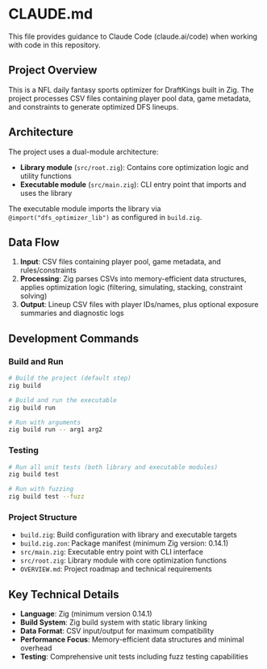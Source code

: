 # CLAUDE.md

This file provides guidance to Claude Code (claude.ai/code) when working with code in this repository.

## Project Overview

This is a NFL daily fantasy sports optimizer for DraftKings built in Zig. The project processes CSV files containing player pool data, game metadata, and constraints to generate optimized DFS lineups.

## Architecture

The project uses a dual-module architecture:
- **Library module** (`src/root.zig`): Contains core optimization logic and utility functions
- **Executable module** (`src/main.zig`): CLI entry point that imports and uses the library

The executable module imports the library via `@import("dfs_optimizer_lib")` as configured in `build.zig`.

## Data Flow

1. **Input**: CSV files containing player pool, game metadata, and rules/constraints
2. **Processing**: Zig parses CSVs into memory-efficient data structures, applies optimization logic (filtering, simulating, stacking, constraint solving)
3. **Output**: Lineup CSV files with player IDs/names, plus optional exposure summaries and diagnostic logs

## Development Commands

### Build and Run
```bash
# Build the project (default step)
zig build

# Build and run the executable
zig build run

# Run with arguments
zig build run -- arg1 arg2
```

### Testing
```bash
# Run all unit tests (both library and executable modules)
zig build test

# Run with fuzzing
zig build test --fuzz
```

### Project Structure
- `build.zig`: Build configuration with library and executable targets
- `build.zig.zon`: Package manifest (minimum Zig version: 0.14.1)
- `src/main.zig`: Executable entry point with CLI interface
- `src/root.zig`: Library module with core optimization functions
- `OVERVIEW.md`: Project roadmap and technical requirements

## Key Technical Details

- **Language**: Zig (minimum version 0.14.1)
- **Build System**: Zig build system with static library linking
- **Data Format**: CSV input/output for maximum compatibility
- **Performance Focus**: Memory-efficient data structures and minimal overhead
- **Testing**: Comprehensive unit tests including fuzz testing capabilities
